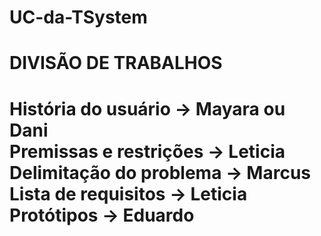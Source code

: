 # UC-da-TSystem

<H1>DIVISÃO DE TRABALHOS<H1>
História do usuário -> Mayara ou Dani<BR />
Premissas e restrições -> Leticia<BR />
Delimitação do problema  -> Marcus<BR />
Lista de requisitos  -> Leticia<BR />
Protótipos -> Eduardo<BR />
